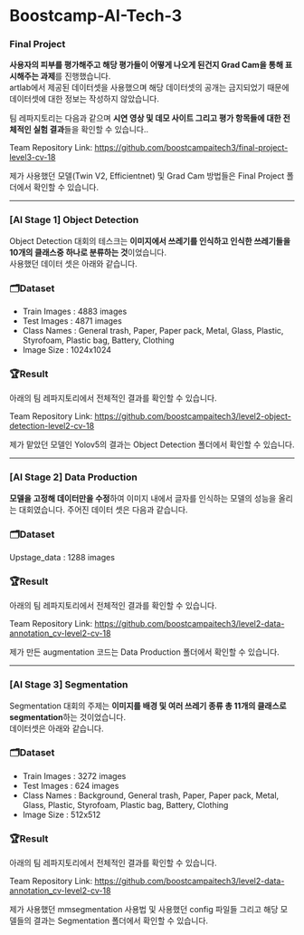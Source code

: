 # Boostcamp-AI-Tech-3

<h3> <strong> Final Project </strong> </h3>

<b>사용자의 피부를 평가해주고 해당 평가들이 어떻게 나오게 된건지 Grad Cam을 통해 표시해주는 과제</b>를 진행했습니다. <br> artlab에서 제공된 데이터셋을 사용했으며 해당 데이터셋의 공개는 금지되었기 때문에 데이터셋에 대한 정보는 작성하지 않았습니다.

팀 레파지토리는 다음과 같으며 <b>시연 영상 및 데모 사이트 그리고 평가 항목들에 대한 전체적인 실험 결과</b>들을 확인할 수 있습니다..

Team Repository Link: https://github.com/boostcampaitech3/final-project-level3-cv-18

제가 사용했던 모델(Twin V2, Efficientnet) 및 Grad Cam 방법들은 Final Project 폴더에서 확인할 수 있습니다.

---

<h3> <strong> [AI Stage 1] Object Detection </strong> </h3>

Object Detection 대회의 테스크는 <b>이미지에서 쓰레기를 인식하고 인식한 쓰레기들을 10개의 클래스중 하나로 분류하는 것</b>이었습니다. <br>
사용했던 데이터 셋은 아래와 같습니다.

### 🗂️Dataset
- Train Images : 4883 images
- Test Images : 4871 images
- Class Names : General trash, Paper, Paper pack, Metal, Glass, Plastic, Styrofoam, Plastic bag, Battery, Clothing
- Image Size : 1024x1024

### 🏆Result

아래의 팀 레파지토리에서 전체적인 결과를 확인할 수 있습니다.

Team Repository Link: https://github.com/boostcampaitech3/level2-object-detection-level2-cv-18

제가 맡았던 모델인 Yolov5의 결과는 Object Detection 폴더에서 확인할 수 있습니다.

---
<h3> <strong> [AI Stage 2] Data Production </strong> </h3>

<b>모델을 고정해 데이터만을 수정</b>하여 이미지 내에서 글자를 인식하는 모델의 성능을 올리는 대회였습니다. 
주어진 데이터 셋은 다음과 같습니다.

### 🗂️Dataset
Upstage_data : 1288 images

### 🏆Result
아래의 팀 레파지토리에서 전체적인 결과를 확인할 수 있습니다.

Team Repository Link: https://github.com/boostcampaitech3/level2-data-annotation_cv-level2-cv-18

제가 만든 augmentation 코드는 Data Production 폴더에서 확인할 수 있습니다.

---
<h3> <strong> [AI Stage 3] Segmentation </strong> </h3>

Segmentation 대회의 주제는 <b>이미지를 배경 및 여러 쓰레기 종류 총 11개의 클래스로 segmentation</b>하는 것이었습니다. 
<br> 데이터셋은 아래와 같습니다.  

### 🗂️Dataset
- Train Images : 3272 images
- Test Images : 624 images
- Class Names : Background, General trash, Paper, Paper pack, Metal, Glass, Plastic, Styrofoam, Plastic bag, Battery, Clothing
- Image Size : 512x512

### 🏆Result

아래의 팀 레파지토리에서 전체적인 결과를 확인할 수 있습니다.

Team Repository Link: https://github.com/boostcampaitech3/level2-data-annotation_cv-level2-cv-18

제가 사용했던 mmsegmentation 사용법 및 사용했던 config 파일들 그리고 해당 모델들의 결과는 Segmentation 폴더에서 확인할 수 있습니다.
